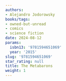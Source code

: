 ```yaml
---
authors:
- Alejandro Jodorowsky
books/tags:
- owned-but-unread
- comics
- science fiction
date: 2024-08-12
params:
  isbn13: '9781594651069'
  year: '2015'
slug: '9781594651069'
star_rating: null
title: The Metabarons
weight: 1
---
```



<!--more-->